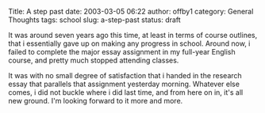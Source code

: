 Title: A step past
date: 2003-03-05 06:22
author: offby1
category: General Thoughts
tags: school
slug: a-step-past
status: draft

It was around seven years ago this time, at least in terms of course outlines, that i essentially gave up on making any progress in school. Around now, i failed to complete the major essay assignment in my full-year English course, and pretty much stopped attending classes.

It was with no small degree of satisfaction that i handed in the research essay that parallels that assignment yesterday morning. Whatever else comes, i did not buckle where i did last time, and from here on in, it's all new ground. I'm looking forward to it more and more.
